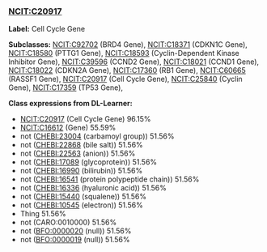 
### [NCIT:C20917](http://purl.obolibrary.org/obo/NCIT_C20917)
**Label:** Cell Cycle Gene

**Subclasses:** [NCIT:C92702](http://purl.obolibrary.org/obo/NCIT_C92702) (BRD4 Gene), [NCIT:C18371](http://purl.obolibrary.org/obo/NCIT_C18371) (CDKN1C Gene), [NCIT:C18580](http://purl.obolibrary.org/obo/NCIT_C18580) (PTTG1 Gene), [NCIT:C18593](http://purl.obolibrary.org/obo/NCIT_C18593) (Cyclin-Dependent Kinase Inhibitor Gene), [NCIT:C39596](http://purl.obolibrary.org/obo/NCIT_C39596) (CCND2 Gene), [NCIT:C18021](http://purl.obolibrary.org/obo/NCIT_C18021) (CCND1 Gene), [NCIT:C18022](http://purl.obolibrary.org/obo/NCIT_C18022) (CDKN2A Gene), [NCIT:C17360](http://purl.obolibrary.org/obo/NCIT_C17360) (RB1 Gene), [NCIT:C60665](http://purl.obolibrary.org/obo/NCIT_C60665) (RASSF1 Gene), [NCIT:C20917](http://purl.obolibrary.org/obo/NCIT_C20917) (Cell Cycle Gene), [NCIT:C25840](http://purl.obolibrary.org/obo/NCIT_C25840) (Cyclin Gene), [NCIT:C17359](http://purl.obolibrary.org/obo/NCIT_C17359) (TP53 Gene), 

**Class expressions from DL-Learner:**

- [NCIT:C20917](http://purl.obolibrary.org/obo/NCIT_C20917) (Cell Cycle Gene) 96.15%
- [NCIT:C16612](http://purl.obolibrary.org/obo/NCIT_C16612) (Gene) 55.59%
- not ([CHEBI:23004](http://purl.obolibrary.org/obo/CHEBI_23004) (carbamoyl group)) 51.56%
- not ([CHEBI:22868](http://purl.obolibrary.org/obo/CHEBI_22868) (bile salt)) 51.56%
- not ([CHEBI:22563](http://purl.obolibrary.org/obo/CHEBI_22563) (anion)) 51.56%
- not ([CHEBI:17089](http://purl.obolibrary.org/obo/CHEBI_17089) (glycoprotein)) 51.56%
- not ([CHEBI:16990](http://purl.obolibrary.org/obo/CHEBI_16990) (bilirubin)) 51.56%
- not ([CHEBI:16541](http://purl.obolibrary.org/obo/CHEBI_16541) (protein polypeptide chain)) 51.56%
- not ([CHEBI:16336](http://purl.obolibrary.org/obo/CHEBI_16336) (hyaluronic acid)) 51.56%
- not ([CHEBI:15440](http://purl.obolibrary.org/obo/CHEBI_15440) (squalene)) 51.56%
- not ([CHEBI:10545](http://purl.obolibrary.org/obo/CHEBI_10545) (electron)) 51.56%
- Thing 51.56%
- not (CARO:0010000) 51.56%
- not ([BFO:0000020](http://purl.obolibrary.org/obo/BFO_0000020) (null)) 51.56%
- not ([BFO:0000019](http://purl.obolibrary.org/obo/BFO_0000019) (null)) 51.56%


